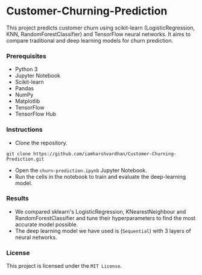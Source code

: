 # Customer-Churning-Prediction
This project predicts customer churn using scikit-learn (LogisticRegression, KNN, RandomForestClassifier) and TensorFlow neural networks. It aims to compare traditional and deep learning models for churn prediction.

### Prerequisites
* Python 3
* Jupyter Notebook
* Scikit-learn
* Pandas
* NumPy
* Matplotlib
* TensorFlow
* TensorFlow Hub

### Instructions
* Clone the repository.
```
git clone https://github.com/iamharshvardhan/Customer-Churning-Prediction.git
```
* Open the `churn-prediction.ipynb` Jupyter Notebook.
* Run the cells in the notebook to train and evaluate the deep-learning model.

### Results
- We compared sklearn's LogisticRegression, KNearestNeighbour and RandomForestClassifier and tune their hyperparameters to find the most accurate model possible.
- The deep learning model we have used is (`Sequential`) with 3 layers of neural networks.

### License
This project is licensed under the `MIT License`.
